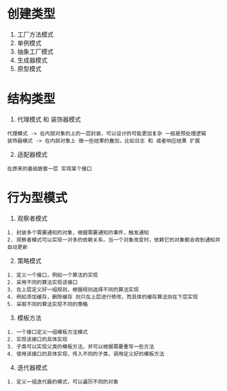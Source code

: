 # 创建类型 
1. 工厂方法模式
2. 单例模式
3. 抽象工厂模式
4. 生成器模式
5. 原型模式

# 结构类型
1. 代理模式 和 装饰器模式
```
代理模式 -> 在内部对象的上的一层封装，可以设计的可能更加复杂 一般是预处理逻辑
装饰器模式 -> 在内部对象上 做一些结果的叠加，比如日志 和 或者响应结果 扩展
```
2. 适配器模式
```
在原来的基础嵌套一层 实现某个接口
```

# 行为型模式
1. 观察者模式
```
1. 封装多个需要通知的对象，根据需要通知的事件，触发通知
2. 观察者模式可以实现一对多的依赖关系，当一个对象改变时，依赖它的对象都会收到通知并自动更新
```
2. 策略模式
```
1. 定义一个接口，例如一个算法的实现
2. 采用不同的算法实现该接口
3. 在上层定义好一组规则，根据规则选择不同的算法实现
4. 例如添加缓存，删除缓存 则只在上层进行修改，而具体的缓存算法则在下层实现
5. 采取不同的算法实现不同的策略
```
3. 模板方法
```
1. 一个接口定义一组模板方法模式
2. 实现该接口的具体实现
3. 子类可以实现父类的模板方法，并可以根据需要重写一些方法
4. 使用该接口的具体实现，传入不同的子类，调用定义好的模板方法
```
4. 迭代器模式
```
1. 定义一组迭代器的模式，可以遍历不同的对象
```